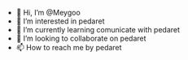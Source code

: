 - 👋 Hi, I’m @Meygoo
- 👀 I’m interested in pedaret
- 🌱 I’m currently learning comunicate with pedaret
- 💞️ I’m looking to collaborate on pedaret
- 📫 How to reach me by pedaret

<!---
Meygoo/Meygoo is a ✨ special ✨ repository because its `README.md` (this file) appears on your GitHub profile.
You can click the Preview link to take a look at your changes.
--->
